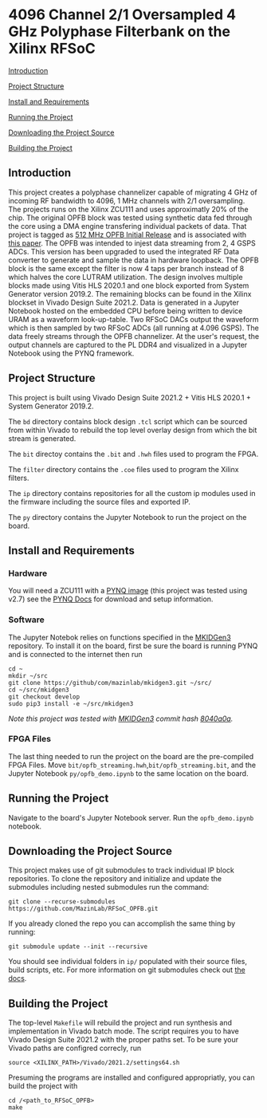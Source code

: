# 4096 Channel 2/1 Oversampled 4 GHz Polyphase Filterbank on the Xilinx RFSoC

[Introduction](https://github.com/MazinLab/RFSoC_OPFB#introduction)

[Project Structure](https://github.com/MazinLab/RFSoC_OPFB#project-structure)

[Install and Requirements](https://github.com/MazinLab/RFSoC_OPFB#install-and-requirements)

[Running the Project](https://github.com/MazinLab/RFSoC_OPFB#running-the-project)

[Downloading the Project Source](https://github.com/MazinLab/RFSoC_OPFB#downloading-the-project-source)

[Building the Project](https://github.com/MazinLab/RFSoC_OPFB#building-the-project)

## Introduction

This project creates a polyphase channelizer capable of migrating 4 GHz of incoming RF bandwidth to 4096, 1 MHz channels with 2/1 oversampling. The projects runs on the Xilinx ZCU111 and uses approximatly 20% of the chip. The original OPFB block was tested using synthetic data fed through the core using a DMA engine transfering individual packets of data. That project is tagged as [512 MHz OPFB Initial Release](https://github.com/MazinLab/RFSoC_OPFB/releases/tag/v1.0) and is associated with [this paper](https://ieeexplore.ieee.org/document/9336352). The OPFB was intended to injest data streaming from 2, 4 GSPS ADCs. This version has been upgraded to used the integrated RF Data converter to generate and sample the data in hardware loopback. The OPFB block is the same except the filter is now 4 taps per branch instead of 8 which halves the core LUTRAM utilization. The design involves multiple blocks made using Vitis HLS 2020.1 and one block exported from System Generator version 2019.2. The remaining blocks can be found in the Xilinx blockset in Vivado Design Suite 2021.2. Data is generated in a Jupyter Notebook hosted on the embedded CPU before being written to device URAM as a waveform look-up-table. Two RFSoC DACs output the waveform which is then sampled by two RFSoC ADCs (all running at 4.096 GSPS). The data freely streams through the OPFB channelizer. At the user's request, the output channels are captured to the PL DDR4 and visualized in a Jupyter Notebook using the PYNQ framework.

## Project Structure
This project is built using Vivado Design Suite 2021.2 + Vitis HLS 2020.1 + System Generator 2019.2.

The `bd` directory contains block design `.tcl` script which can be sourced from within Vivado to rebuild the top level overlay design from which the bit stream is generated.

The `bit` directoy contains the `.bit` and `.hwh` files used to program the FPGA.

The `filter` directory contains the `.coe` files used to program the Xilinx filters.

The `ip` directory contains repositories for all the custom ip modules used in the firmware including the source files and exported IP.

The `py` directory contains the Jupyter Notebook to run the project on the board.

## Install and Requirements

### Hardware
You will need a ZCU111 with a [PYNQ image](https://github.com/Xilinx/ZCU111-PYNQ/releases) (this project was tested using v2.7) see the [PYNQ Docs](https://pynq.readthedocs.io/en/v2.7.0/getting_started.html#zynq-zynq-ultrascale-and-zynq-rfsoc) for download and setup information.

### Software
The Jupyter Notebok relies on functions specified in the [MKIDGen3](https://github.com/MazinLab/MKIDGen3) repository. To install it on the board, first be sure the board is running PYNQ and is connected to the internet then run
```
cd ~
mkdir ~/src
git clone https://github/com/mazinlab/mkidgen3.git ~/src/
cd ~/src/mkidgen3
git checkout develop
sudo pip3 install -e ~/src/mkidgen3
```
*Note this project was tested with [MKIDGen3](https://github.com/MazinLab/MKIDGen3) commit hash [8040a0a](https://github.com/MazinLab/MKIDGen3/commit/8040a0a199fce029f0f15dd5c810257b4c19ed6a).*
### FPGA Files
The last thing needed to run the project on the board are the pre-compiled FPGA Files. Move `bit/opfb_streaming.hwh`,`bit/opfb_streaming.bit`, and the Jupyter Notebook `py/opfb_demo.ipynb` to the same location on the board.

## Running the Project
Navigate to the board's Jupyter Notebook server. Run the `opfb_demo.ipynb` notebook.

## Downloading the Project Source

This project makes use of git submodules to track individual IP block repositories. To clone the repository and initialize and update the submodules including nested submodules run the command:
```
git clone --recurse-submodules https://github.com/MazinLab/RFSoC_OPFB.git
```
If you already cloned the repo you can accomplish the same thing by running:
```
git submodule update --init --recursive
```
You should see individual folders in `ip/` populated with their source files, build scripts, etc. For more information on git submodules check out [the docs](https://git-scm.com/book/en/v2/Git-Tools-Submodules).

## Building the Project

The top-level `Makefile` will rebuild the project and run synthesis and implementation in Vivado batch mode. The script requires you to have Vivado Design Suite 2021.2 with the proper paths set. To be sure your Vivado paths are configred correcly, run
```
source <XILINX_PATH>/Vivado/2021.2/settings64.sh
```
Presuming the programs are installed and configured appropriatly, you can build the project with
```
cd /<path_to_RFSoC_OPFB>
make
```
